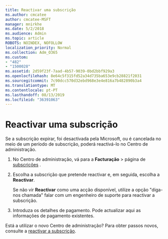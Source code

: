 ```yaml
---
title: Reactivar uma subscrição
ms.author: cmcatee
author: cmcatee-MSFT
manager: mnirkhe
ms.date: 5/2/2018
ms.audience: Admin
ms.topic: article
ROBOTS: NOINDEX, NOFOLLOW
localization_priority: Normal
ms.collection: Adm_O365
ms.custom:
- "482"
- "1500028"
ms.assetid: 2d59f23f-7aad-4b57-9039-0bd2bbf929a3
ms.openlocfilehash: 8e64c5f315fd52a34d735ba653e9cb28821f2031
ms.sourcegitcommit: 7c90dcc570d32ebd968e3e4e816a7b482890b3a4
ms.translationtype: MT
ms.contentlocale: pt-PT
ms.lasthandoff: 08/13/2019
ms.locfileid: "36391063"
---
```

# <a name="reactivate-a-subscription"></a>Reactivar uma subscrição

Se a subscrição expirar, foi desactivada pela Microsoft, ou é cancelada no meio de um período de subscrição, poderá reactivá-lo no Centro de administração.
  
1. No Centro de administração, vá para a **Facturação** \> página de [subscrições](https://go.microsoft.com/fwlink/p/?linkid=842054) .

2. Escolha a subscrição que pretende reactivar e, em seguida, escolha a **Reactivar**.

    Se não vir **Reactivar** como uma acção disponível, utilize a opção "diga-nos chamada" falar com um engenheiro de suporte para reactivar a subscrição.

3. Introduza os detalhes de pagamento. Pode actualizar aqui as informações de pagamento existentes.

Está a utilizar o novo Centro de administração? Para obter passos novos, consulte a [reactivar a subscrição](https://docs.microsoft.com/en-us/office365/admin/subscriptions-and-billing/reactivate-your-subscription).